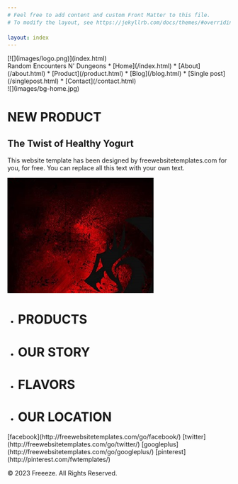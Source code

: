 ```yaml
---
# Feel free to add content and custom Front Matter to this file.
# To modify the layout, see https://jekyllrb.com/docs/themes/#overriding-theme-defaults

layout: index
---
```

<div id="page">

<div id="header">

<div>[![](images/logo.png)](index.html)
<div> Random Encounters N' Dungeons
*   [Home](/index.html)
*   [About](/about.html)
    *   [Product](/product.html)
*   [Blog](/blog.html)
    *   [Single post](/singlepost.html)
*   [Contact](/contact.html)

</div>

</div>

<div id="body" class="home">

<div class="header">![](images/bg-home.jpg)



</div>

<div class="body">

<div>

<div>

# NEW PRODUCT

## The Twist of Healthy Yogurt

This website template has been designed by freewebsitetemplates.com for you, for free. You can replace all this text with your own text.

</div>

![](images/yogurt.jpg)</div>

</div>

<div class="footer">

<div>

*   [](product.html)

    # PRODUCTS

*   [](about.html)

    # OUR STORY

*   [](product.html)

    # FLAVORS

*   [](contact.html)

    # OUR LOCATION

</div>

</div>

</div>

<div id="footer">

<div>

<div class="connect">[facebook](http://freewebsitetemplates.com/go/facebook/) [twitter](http://freewebsitetemplates.com/go/twitter/) [googleplus](http://freewebsitetemplates.com/go/googleplus/) [pinterest](http://pinterest.com/fwtemplates/)</div>

© 2023 Freeeze. All Rights Reserved.

</div>

</div>

</div>
